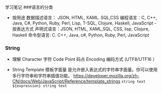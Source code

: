 学习笔记
###语言的分类
- 按用途
    数据描述语言： JSON, HTML, XAML. SQL,CSS
    编程语言：C, C++, Java, C#, Python, Ruby, Perl, Lisp, T-SQL, Clojure, Haskell, JavaScript
-按表达方式
    声明式语言：JSON, HTML, XAML,SQL, CSS, lisp, Clojure, Haskell
    命令型语言: C. C++, Java, c#, Python, Ruby, Perl, JavaScript  

### String
- 理解
    Character 字符
    Code Point 码点
    Encoding 编码方式  (UTF8/UTF16 ）

- String Template
    模板字面量 是允许嵌入表达式的字符串字面量。你可以使用多行字符串和字符串插值功能。
    https://developer.mozilla.org/zh-CN/docs/Web/JavaScript/Reference/template_strings
        `string text ${expression} string text`
    